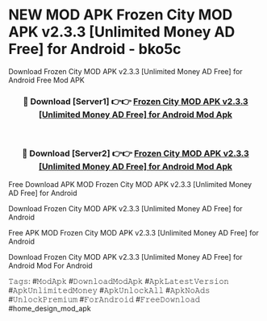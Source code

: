 # NEW MOD APK Frozen City MOD APK v2.3.3 [Unlimited Money AD Free] for Android - bko5c
Download Frozen City MOD APK v2.3.3 [Unlimited Money AD Free] for Android Free Mod APK

<div align="center">
<h3>🔴 Download [Server1] 👉👉 <a href="https://apk-comot.site?title=Frozen_City_MOD_APK_v2.3.3_[Unlimited_Money_AD_Free]_for_Android">Frozen City MOD APK v2.3.3 [Unlimited Money AD Free] for Android Mod Apk</a></h3><br>

<h3>🔴 Download [Server2] 👉👉 <a href="https://apk-comot.site?title=Frozen_City_MOD_APK_v2.3.3_[Unlimited_Money_AD_Free]_for_Android">Frozen City MOD APK v2.3.3 [Unlimited Money AD Free] for Android Mod Apk</a></h3>
</div>


Free Download APK MOD Frozen City MOD APK v2.3.3 [Unlimited Money AD Free] for Android

Download Frozen City MOD APK v2.3.3 [Unlimited Money AD Free] for Android 

Free APK MOD Frozen City MOD APK v2.3.3 [Unlimited Money AD Free] for Android 

Download Frozen City MOD APK v2.3.3 [Unlimited Money AD Free] for Android Mod For Android

𝚃𝚊𝚐𝚜: #𝙼𝚘𝚍𝙰𝚙𝚔 #𝙳𝚘𝚠𝚗𝚕𝚘𝚊𝚍𝙼𝚘𝚍𝙰𝚙𝚔 #𝙰𝚙𝚔𝙻𝚊𝚝𝚎𝚜𝚝𝚅𝚎𝚛𝚜𝚒𝚘𝚗 #𝙰𝚙𝚔𝚄𝚗𝚕𝚒𝚖𝚒𝚝𝚎𝚍𝙼𝚘𝚗𝚎𝚢 #𝙰𝚙𝚔𝚄𝚗𝚕𝚘𝚌𝚔𝙰𝚕𝚕 #𝙰𝚙𝚔𝙽𝚘𝙰𝚍𝚜 #𝚄𝚗𝚕𝚘𝚌𝚔𝙿𝚛𝚎𝚖𝚒𝚞𝚖 #𝙵𝚘𝚛𝙰𝚗𝚍𝚛𝚘𝚒𝚍 #𝙵𝚛𝚎𝚎𝙳𝚘𝚠𝚗𝚕𝚘𝚊𝚍 #home_design_mod_apk